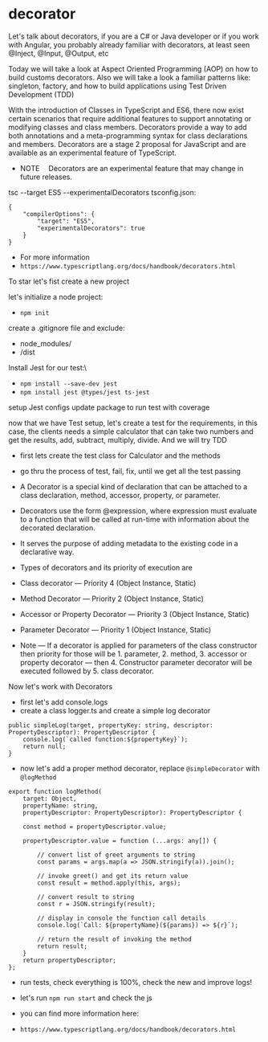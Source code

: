 # decorator
Let's talk about decorators, if you are a C# or Java developer or if you work with Angular, you probably already familiar with decorators, at least seen @Inject, @Input, @Output, etc

Today we will take a look at Aspect Oriented Programming (AOP) on how to build customs decorators. Also we will take a look a familiar patterns like: singleton, factory, and how to build applications using Test Driven Development (TDD)

With the introduction of Classes in TypeScript and ES6, there now exist certain scenarios that require additional features to support annotating or modifying classes and class members. Decorators provide a way to add both annotations and a meta-programming syntax for class declarations and members. Decorators are a stage 2 proposal for JavaScript and are available as an experimental feature of TypeScript.

- NOTE  Decorators are an experimental feature that may change in future releases.

tsc --target ES5 --experimentalDecorators
tsconfig.json:

```
{
    "compilerOptions": {
        "target": "ES5",
        "experimentalDecorators": true
    }
}
```

- For more information
- `https://www.typescriptlang.org/docs/handbook/decorators.html`

To star let's fist create a new project

let's initialize a node project:
- `npm init`

create a .gitignore file and exclude:
- node_modules/
- /dist

Install Jest for our test:\
- `npm install --save-dev jest` 
- `npm install jest @types/jest ts-jest`

setup Jest configs
update package to run test with coverage

now that we have Test setup, let's create a test for the requirements, in this case, the clients needs a simple calculator that can take two numbers and get the results, add, subtract, multiply, divide. And we will try TDD
- first lets create the test class for Calculator and the methods
- go thru the process of test, fail, fix, until we get all the test passing

- A Decorator is a special kind of declaration that can be attached to a class declaration, method, accessor, property, or parameter.
- Decorators use the form @expression, where expression must evaluate to a function that will be called at run-time with information about the decorated declaration.
- It serves the purpose of adding metadata to the existing code in a declarative way.
- Types of decorators and its priority of execution are
- Class decorator — Priority 4 (Object Instance, Static)
- Method Decorator — Priority 2 (Object Instance, Static)
- Accessor or Property Decorator — Priority 3 (Object Instance, Static)
- Parameter Decorator — Priority 1 (Object Instance, Static)

- Note — If a decorator is applied for parameters of the class constructor then priority for those will be 1. parameter, 2. method, 3. accessor or property decorator — then 4. Constructor parameter decorator will be executed followed by 5. class decorator.

Now let's work with Decorators
- first let's add console.logs
- create a class logger.ts and create a simple log decorator
```
public simpleLog(target, propertyKey: string, descriptor: PropertyDescriptor): PropertyDescriptor {
    console.log(`called function:${propertyKey}`);
    return null;
}
```

- now let's add a proper method decorator, replace `@simpleDecorator` with `@logMethod`
```
export function logMethod(
    target: Object,
    propertyName: string,
    propertyDescriptor: PropertyDescriptor): PropertyDescriptor {

    const method = propertyDescriptor.value;

    propertyDescriptor.value = function (...args: any[]) {

        // convert list of greet arguments to string
        const params = args.map(a => JSON.stringify(a)).join();

        // invoke greet() and get its return value
        const result = method.apply(this, args);

        // convert result to string
        const r = JSON.stringify(result);

        // display in console the function call details
        console.log(`Call: ${propertyName}(${params}) => ${r}`);

        // return the result of invoking the method
        return result;
    }
    return propertyDescriptor;
};
```

- run tests, check everything is 100%, check the new and improve logs!
- let's run `npm run start` and check the js


- you can find more information here:
- `https://www.typescriptlang.org/docs/handbook/decorators.html`
